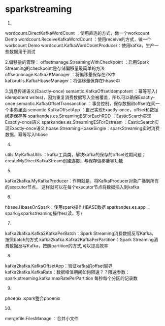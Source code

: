 # sparkstreaming
1.
wordcount.DirectKafkaWordCount ：使用直连的方式，做一个workcount Demo
wordcount.ReceiveKafkaWordCount ：使用receive的方式，做一个workcount Demo
wordcount.KafkaWordCountProducer：使用kafka，生产一些数据用于测试

2.偏移量的管理：
offsetmanage.StreamingWithCheckpoint ：启用Spark Streaming的checkpoint是存储偏移量最简单的方法
offsetmanage.KafkaZKManager ：将偏移量保存在ZK中
kafkautils.KafkaHbaseManager：将偏移量保存在hbase中

3.消息传递语义(Exactly-once)
semantic.KafkaOffsetIdempotent ：幂等写入( idempotent writes)，因为重复消费数据写入会被覆盖，所以可以确保Exactly-once
semantic.KafkaOffsetTransanction ：事务控制，保存数据和offset在同一个事务里面
semantic.KafkaOffsetApp ：自己实现Exactly-once，offset和数据绑定保存等
sparkandes.es.StreamingESForEachRDD ：EasticSearch实现Exactly-once语义
sparkandes.es.StreamingESForDstream ：EasticSearch实现Exactly-once语义
hbase.StreamingHbaseSingle：sparkStreaming实时消费数据，幂等写入hbase

4.
utils.MyKafkaUtils ：kafka工具类，解决kafka的保存的offset过期问题；createMyDirectKafkaStream创建连接，与保存偏移量等功能

5.
kafka2kafka.MyKafkaProducer：作用就是，将KafkaProducer对象广播到所有的executor节点， 这样就可以在每个executor节点将数据插入到kafka

6.
hbase.HbaseOnSpark：使用spark操作HBASE数据
sparkandes.es.app ：spark与sparkstreaming操作es(读，写)

7.
kafka2kafka.Kafka2KafkaPerBatch：Spark Streaming消费数据反写Kafka， 按照batch的方式
kafka2kafka.Kafka2KafkaPerPartition：Spark Streaming消费数据反写Kafka，按照partition的方式,可以提高效率

8.
kafka2kafka.KafkaOffsetApp：验证kafka的offset越界
kafka2kafka.KafkaRate：数据峰值期间如何限速？？限速参数：spark.streaming.kafka.maxRatePerPartition  每秒每个分区的记录数

9.
phoenix :spark整合phoenix

10.
mergefile.FilesManage ：合并小文件
